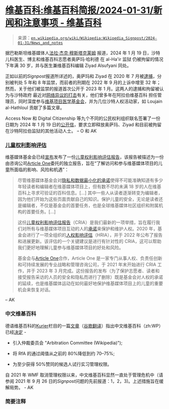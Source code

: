 <!--yml

category: 未分类

date: 2024-05-27 15:22:59

-->

# [维基百科:维基百科简报/2024-01-31/新闻和注意事项 - 维基百科](https://en.wikipedia.org/wiki/Wikipedia:Wikipedia_Signpost/2024-01-31/News_and_notes)

> 来源：[`en.wikipedia.org/wiki/Wikipedia:Wikipedia_Signpost/2024-01-31/News_and_notes`](https://en.wikipedia.org/wiki/Wikipedia:Wikipedia_Signpost/2024-01-31/News_and_notes)

据巴勒斯坦维基媒体人[法拉·杰克·穆斯塔克莱姆](https://meta.wikimedia.org/wiki/User:Fjmustak "m:User:Fjmustak") 报道，2024 年 1 月 19 日，沙特儿科医生、博主和维基百科志愿者奥萨玛·哈利德 在 al-Ha'ir 监狱 仍被拘留的情况下年满 30 岁，并与医生兼维基百科编辑 Ziyad Alsufyani 同处。

正如以前的*Signpost*报道所详述的，奥萨玛和 Ziyad 在 2020 年 7 月被[逮捕](https://dawnmena.org/saudi-arabia-government-agents-infiltrate-wikipedia-sentence-independent-wikipedia-administrators-to-prison/)，分别被判处 5 年和 8 年监禁，而前者的刑期在 2022 年 9 月的上诉中增至 32 年；然而，关于他们被监禁的报道首次公开于 2023 年 1 月。这两人的逮捕和拘留被认为与沙特政府 最近对[网络异议的打击](https://alqst.org/en/post/extreme-jail-terms-in-saudi-arabia-signal-new-phase-of-repression)有关，他们曾多年在阿拉伯维基百科 担任管理员，同时深度参与[维基项目医学基金会](https://mdwiki.org/wiki/WikiProjectMed:Wiki_Project_Med_Foundation)，并为几位沙特人权活动家，如 Loujain al-Hathloul 贡献了多篇文章。

Access Now 和 Digital Citizenship 等九个不同的公民权利组织联名签署了一份日期为 2024 年 1 月 19 日的[公开信](https://dco-tn.org/f/birthday-in-jail-saudi-wikipedian-osama-khalid-remains-unjustly)，要求立即释放奥萨玛、Ziyad 和目前被拘留在沙特阿拉伯监狱的其他活动人士。 – O 和 AK

### [儿童权利影响评估](https://wiki.example.org/Child_Rights_Impact_Assessment)

维基媒体基金会已经[宣布](https://diff.wikimedia.org/2024/01/17/protecting-youth-online-wikimedia-foundation-publishes-its-first-child-rights-impact-assessment/)发布了一份[儿童权利影响评估报告](https://meta.wikimedia.org/wiki/Wikimedia_Foundation_Child_Rights_Impact_Assessment "m:Wikimedia Foundation Child Rights Impact Assessment")，该报告被描述为一份由咨询公司[Article One](https://articleoneadvisors.com/)委托的独立报告，旨在“了解访问和参与维基媒体项目的儿童所面临的影响、风险和机遇”：

> 尽管维基媒体基金会对[隐私和数据最小化的承诺](https://foundation.wikimedia.org/wiki/Policy:Privacy_policy)使得不可能准确知道有多少年轻读者和编辑者在维基媒体项目上，但有数不尽的未满 18 岁的人在维基百科上寻求可验证的百科信息。[...] 其中一些人从读者逐渐转变为编辑者，因为他们开始为这些页面贡献自己的知识。保护儿童的安全，无论是读者还是编辑者，不仅是基金会的首要任务，也是全球维基媒体社区组织和附属机构的首要任务。[...]
> 
> 这份[儿童权利影响评估报告](https://meta.wikimedia.org/wiki/Wikimedia_Foundation_Child_Rights_Impact_Assessment)（CRIA）是我们最新的一项举措，旨在履行我们对所有与维基媒体项目互动的人的[承诺](https://foundation.wikimedia.org/wiki/Policy:Human_Rights_Policy)来保护和维护人权。2020 年，基金会进行了一项全组织的[人权影响评估](https://meta.wikimedia.org/wiki/Wikimedia_Foundation_Human_Rights_Impact_Assessment)（HRIA），并于 2022 年公布了报告和进展更新。该评估的一个关键建议是进行有针对性的 CRIA，这可以帮助我们更好地理解儿童参与维基媒体项目的好处和风险。
> 
> 基金会与[Article One](https://articleoneadvisors.com/)合作，Article One 是一家专门从事人权、负责任创新和可持续发展的专业战略和管理咨询公司，于 2021 年末开始进行 CRIA 工作，并于 2023 年 3 月完成。这份报告的发布（为了保护志愿者、读者和接受报告采访的人员的安全和隐私而进行了删除）既是基金会对人权的承诺的延续，也是维基媒体运动在如何最好地保护维基媒体项目上的儿童的重要机会来恢复对话。

– AK

### 中文维基百科

德语维基百科的[Kurier](https://de.wikipedia.org/wiki/WP:Kurier "de:WP:Kurier")栏目的一篇[文章](https://de.wikipedia.org/w/index.php?title=Wikipedia:Kurier&oldid=241469098)（[谷歌翻译](https://de-m-wikipedia-org.translate.goog/w/index.php?oldid=241469098&title=Wikipedia:Kurier&_x_tr_sl=de&_x_tr_tl=en&_x_tr_hl=en-US&_x_tr_pto=wapp)）指出中文维基百科（zh:WP）已经[决定](https://zh.wikipedia.org/wiki/Wikipedia:%E8%AB%8B%E6%B1%82%E8%A9%95%E8%AB%96/2024%E5%B9%B4%E7%AE%A1%E7%90%86%E4%BA%BA%E5%93%A1%E5%88%B6%E5%BA%A6%E6%94%B9%E9%9D%A9 "zh:Wikipedia:請求評論/2024 年管理人員制度改革") -

+   引入仲裁委员会 "Arbitration Committee (Wikipedia)");

+   将 RfA 的通过阈值从之前的 80%降低到约 70–75%;

+   为至少获得 50%赞同的候选人试行实习管理权限。

自 2021 年 WMF 取消管理权限以来，中文维基百科显然一直处于管理危机中（请参阅 2021 年 9 月 26 日的*Signpost*问题的先前报道：1，2，3)。上述措施旨在缓解局势。 - AK

### 简要注释
